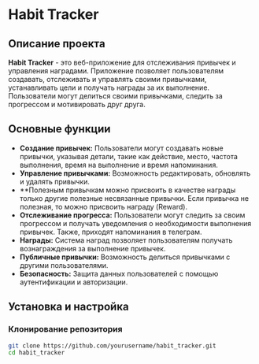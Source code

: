 # Habit Tracker

## Описание проекта

**Habit Tracker** - это веб-приложение для отслеживания привычек и управления наградами. Приложение позволяет пользователям создавать, отслеживать и управлять своими привычками, устанавливать цели и получать награды за их выполнение. Пользователи могут делиться своими привычками, следить за прогрессом и мотивировать друг друга.

## Основные функции

- **Создание привычек:** Пользователи могут создавать новые привычки, указывая детали, такие как действие, место, частота выполнения, время на выполнение и время напоминания.
- **Управление привычками:** Возможность редактировать, обновлять и удалять привычки.
- **Полезным привычкам можно присвоить в качестве награды только другие полезные несвязанные привычки. Если привычка не полезная, то можно присвоить награду (Reward).
- **Отслеживание прогресса:** Пользователи могут следить за своим прогрессом и получать уведомления о необходимости выполнения привычек. Также, приходят напоминания в телеграм.
- **Награды:** Система наград позволяет пользователям получать вознаграждения за выполнение привычек.
- **Публичные привычки:** Возможность делиться привычками с другими пользователями.
- **Безопасность:** Защита данных пользователей с помощью аутентификации и авторизации.

## Установка и настройка

### Клонирование репозитория

```bash
git clone https://github.com/yourusername/habit_tracker.git
cd habit_tracker
